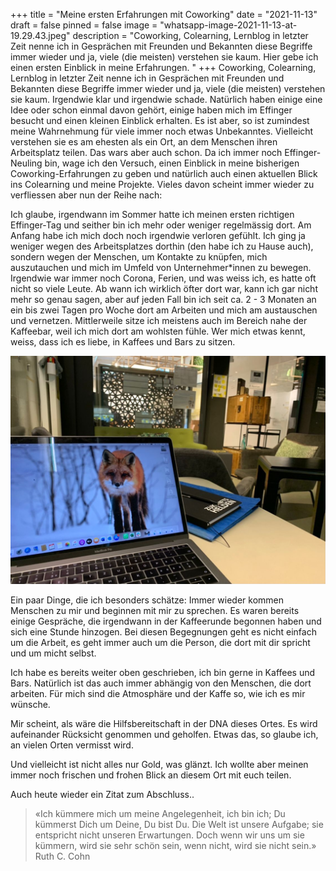 +++
title = "Meine ersten Erfahrungen mit Coworking"
date = "2021-11-13"
draft = false
pinned = false
image = "whatsapp-image-2021-11-13-at-19.29.43.jpeg"
description = "Coworking, Colearning, Lernblog in letzter Zeit nenne ich in Gesprächen mit Freunden und Bekannten diese Begriffe immer wieder und ja, viele (die meisten) verstehen sie kaum. Hier gebe ich einen ersten Einblick in meine Erfahrungen. "
+++
Coworking, Colearning, Lernblog in letzter Zeit nenne ich in Gesprächen mit Freunden und Bekannten diese Begriffe immer wieder und ja, viele (die meisten) verstehen sie kaum. Irgendwie klar und irgendwie schade. Natürlich haben einige eine Idee oder schon einmal davon gehört, einige haben mich im Effinger besucht und einen kleinen Einblick erhalten. Es ist aber, so ist zumindest meine Wahrnehmung für viele immer noch etwas Unbekanntes. Vielleicht verstehen sie es am ehesten als ein Ort, an dem Menschen ihren Arbeitsplatz teilen. Das wars aber auch schon. Da ich immer noch Effinger-Neuling bin, wage ich den Versuch, einen Einblick in meine bisherigen Coworking-Erfahrungen zu geben und natürlich auch einen aktuellen Blick ins Colearning und meine Projekte. Vieles davon scheint immer wieder zu verfliessen aber nun der Reihe nach: 

Ich glaube, irgendwann im Sommer hatte ich meinen ersten richtigen Effinger-Tag und seither bin ich mehr oder weniger regelmässig dort. Am Anfang habe ich mich doch noch irgendwie verloren gefühlt. Ich ging ja weniger wegen des Arbeitsplatzes dorthin (den habe ich zu Hause auch), sondern wegen der Menschen, um Kontakte zu knüpfen, mich auszutauchen und mich im Umfeld von Unternehmer*innen zu bewegen. Irgendwie war immer noch Corona, Ferien, und was weiss ich, es hatte oft nicht so viele Leute. Ab wann ich wirklich öfter dort war, kann ich gar nicht mehr so genau sagen, aber auf jeden Fall bin ich seit ca. 2 - 3 Monaten an ein bis zwei Tagen pro Woche dort am Arbeiten und mich am austauschen und vernetzen. Mittlerweile sitze ich meistens auch im Bereich nahe der Kaffeebar, weil ich mich dort am wohlsten fühle. Wer mich etwas kennt, weiss, dass ich es liebe, in Kaffees und Bars zu sitzen.

![](whatsapp-image-2021-11-13-at-19.29.43.jpeg)

Ein paar Dinge, die ich besonders schätze: Immer wieder kommen Menschen zu mir und beginnen mit mir zu sprechen. Es waren bereits einige Gespräche, die irgendwann in der Kaffeerunde begonnen haben und sich eine Stunde hinzogen. Bei diesen Begegnungen geht es nicht einfach um die Arbeit, es geht immer auch um die Person, die dort mit dir spricht und um micht selbst. 

Ich habe es bereits weiter oben geschrieben, ich bin gerne in Kaffees und Bars. Natürlich ist das auch immer abhängig von den Menschen, die dort arbeiten. Für mich sind die Atmosphäre und der Kaffe so, wie ich es mir wünsche. 

Mir scheint, als wäre die Hilfsbereitschaft in der DNA dieses Ortes. Es wird aufeinander Rücksicht genommen und geholfen. Etwas das, so glaube ich, an vielen Orten vermisst wird. 

Und vielleicht ist nicht alles nur Gold, was glänzt. Ich wollte aber meinen immer noch frischen und frohen Blick an diesem Ort mit euch teilen. 

Auch heute wieder ein Zitat zum Abschluss..

> «Ich kümmere mich um meine Angelegenheit, ich bin ich; Du kümmerst Dich um Deine, Du bist Du. Die Welt ist unsere Aufgabe; sie entspricht nicht unseren Erwartungen. Doch wenn wir uns um sie kümmern, wird sie sehr schön sein, wenn nicht, wird sie nicht sein.» Ruth C. Cohn
